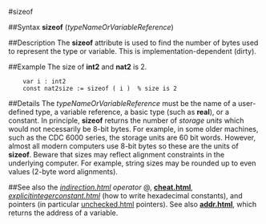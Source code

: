 
#sizeof

##Syntax
**sizeof** (_typeNameOrVariableReference_)



##Description
The **sizeof** attribute is used to find the number of bytes used to represent the type or variable. This is implementation-dependent (dirty).



##Example
The size of **int2** and **nat2** is 2.


        var i : int2
        const nat2size := sizeof ( i )  % size is 2
##Details
The _typeNameOrVariableReference_ must be the name of a user-defined type, a variable reference, a basic type (such as **real**), or a constant.
In principle, **sizeof** returns the number of _storage units_ which would not necessarily be 8-bit bytes. For example, in some older machines, such as the CDC 6000 series, the storage units are 60 bit words. However, almost all modern computers use 8-bit bytes so these are the units of **sizeof**.
Beware that sizes may reflect alignment constraints in the underlying computer. For example, string sizes may be rounded up to even values (2-byte word alignments).



##See also
the _[indirection.html](indirection) operator_ @, **[cheat.html](cheat)**, _[explicitintegerconstant.html](explicitIntegerConstant)_ (how to write hexadecimal constants), and pointers (in particular [unchecked.html](unchecked) pointers). See also **[addr.html](addr)**, which returns the address of a variable.


